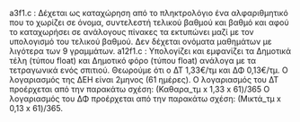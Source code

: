 a3f1.c :   Δέχεται ως καταχώρηση από το πληκτρολόγιο ένα αλφαριθμητικό που το χωρίζει σε όνομα,                          συντελεστή τελικού βαθμού και βαθμό και αφού το καταχωρήσει σε ανάλογους πίνακες τα εκτυπώνει                 μαζί με τον υπολογισμό του τελικού βαθμού. Δεν δέχεται ονόματα μαθημάτων με λιγότερα των 9                    γραμμάτων.
a12f1.c :  Υπολογίζει και εμφανίζει τα Δημοτικά τέλη (τύπου float) και Δημοτικό φόρο (τύπου float) ανάλογα 	   με τα τετραγωνικά ενός σπιτιού. Θεωρούμε ότι ο ΔΤ 1,33€/τμ και ΔΦ 0,13€/τμ. Ο λογαριασμός της ΔΕΗ 	   είναι 2μηνος (61 ημέρες). Ο λογαριασμός του ΔΤ προέρχεται από την παρακάτω σχέση:							(Καθαρα_τμ x 1,33 x 61)/365
           Ο λογαριασμός του ΔΦ προέρχεται από την παρακάτω σχέση:										(Μικτά_τμ x 0,13 x 61)/365.
